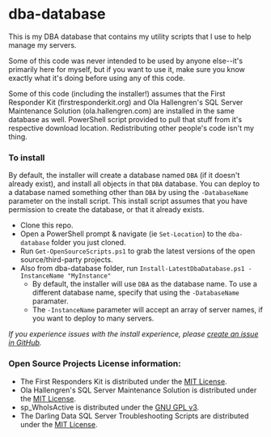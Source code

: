 # dba-database

This is my DBA database that contains my utility scripts that I use to help manage my servers.

Some of this code was never intended to be used by anyone else--it's primarily here for myself, but if you want to use it, make sure you know exactly what it's doing before using any of this code.

Some of this code (including the installer!) assumes that the First Responder Kit (firstresponderkit.org) and Ola Hallengren's SQL Server Maintenance Solution (ola.hallengren.com) are installed in the same database as well. PowerShell script provided to pull that stuff from it's respective download location. Redistributing other people's code isn't my thing.

### To install
By default, the installer will create a database named `DBA` (if it doesn't already exist), and install all objects in that `DBA` database. You can deploy to a database named something other than `DBA` by using the `-DatabaseName` parameter on the install script. This install script assumes that you have permission to create the database, or that it already exists. 

* Clone this repo.
* Open a PowerShell prompt & navigate (ie `Set-Location`) to the `dba-database` folder you just cloned.
* Run `Get-OpenSourceScripts.ps1` to grab the latest versions of the open source/third-party projects.
* Also from dba-database folder, run `Install-LatestDbaDatabase.ps1 -InstanceName "MyInstance"`
  * By default, the installer will use `DBA` as the database name. To use a different database name, specify that using the `-DatabaseName` paramater.
  * The `-InstanceName` parameter will accept an array of server names, if you want to deploy to many servers.

_If you experience issues with the install experience, please [create an issue in GitHub](https://github.com/amtwo/dba-database/issues/new/choose)._

### Open Source Projects License information:
* The First Responders Kit is distributed under the [MIT License](https://github.com/BrentOzarULTD/SQL-Server-First-Responder-Kit/blob/master/LICENSE.md).
* Ola Hallengren's SQL Server Maintenance Solution is distributed under the [MIT License](https://ola.hallengren.com/license.html).
* sp_WhoIsActive is distributed under the [GNU GPL v3](https://github.com/amachanic/sp_whoisactive/blob/master/LICENSE).
* The Darling Data SQL Server Troubleshooting Scripts are distributed under the [MIT License](https://github.com/erikdarlingdata/DarlingData/blob/master/LICENSE.md).

